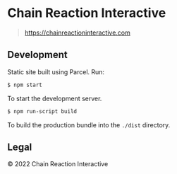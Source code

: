 # Chain Reaction Interactive

> https://chainreactioninteractive.com

## Development

Static site built using Parcel. Run:

```sh
$ npm start
```

To start the development server.

```sh
$ npm run-script build
```

To build the production bundle into the `./dist` directory.

## Legal

© 2022 Chain Reaction Interactive

